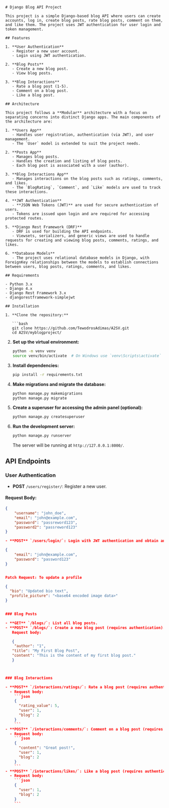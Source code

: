 
```
# Django Blog API Project

This project is a simple Django-based blog API where users can create accounts, log in, create blog posts, rate blog posts, comment on them, and like them. The project uses JWT authentication for user login and token management.

## Features

1. **User Authentication**
   - Register a new user account.
   - Login using JWT authentication.
   
2. **Blog Posts**
   - Create a new blog post.
   - View blog posts.
   
3. **Blog Interactions**
   - Rate a blog post (1-5).
   - Comment on a blog post.
   - Like a blog post.

## Architecture

This project follows a **Modular** architecture with a focus on separating concerns into distinct Django apps. The main components of the architecture are:

1. **Users App**
   - Handles user registration, authentication (via JWT), and user management.
   - The `User` model is extended to suit the project needs.
   
2. **Posts App**
   - Manages blog posts.
   - Handles the creation and listing of blog posts.
   - Each blog post is associated with a user (author).
   
3. **Blog Interactions App**
   - Manages interactions on the blog posts such as ratings, comments, and likes.
   - The `BlogRating`, `Comment`, and `Like` models are used to track these interactions.

4. **JWT Authentication**
   - **JSON Web Tokens (JWT)** are used for secure authentication of users.
   - Tokens are issued upon login and are required for accessing protected routes.

5. **Django Rest Framework (DRF)**
   - DRF is used for building the API endpoints.
   - Viewsets, serializers, and generic views are used to handle requests for creating and viewing blog posts, comments, ratings, and likes.

6. **Database Models**
   - The project uses relational database models in Django, with ForeignKey relationships between the models to establish connections between users, blog posts, ratings, comments, and likes.

## Requirements

- Python 3.x
- Django 4.x
- Django Rest Framework 3.x
- djangorestframework-simplejwt

## Installation

1. **Clone the repository:**

   ```bash
   git clone https://github.com/TewodrosAdimas/A2SV.git
   cd A2SV/myblogproject/
   ```

2. **Set up the virtual environment:**

   ```bash
   python -m venv venv
   source venv/bin/activate  # On Windows use `venv\Scripts\activate`
   ```

3. **Install dependencies:**

   ```bash
   pip install -r requirements.txt
   ```

4. **Make migrations and migrate the database:**

   ```bash
   python manage.py makemigrations
   python manage.py migrate
   ```

5. **Create a superuser for accessing the admin panel (optional):**

   ```bash
   python manage.py createsuperuser
   ```

6. **Run the development server:**

   ```bash
   python manage.py runserver
   ```

   The server will be running at `http://127.0.0.1:8000/`.

## API Endpoints

### User Authentication

- **POST** `/users/register/`: Register a new user.

#### Request Body:
```json
{
    "username": "john_doe",
    "email": "john@example.com",
    "password": "passreword123",
    "password2": "passreword123"
}

- **POST** `/users/login/`: Login with JWT authentication and obtain an access token.

{
    "email": "john@example.com",
    "password": "password123"
}


Patch Request: To update a profile

{
  "bio": "Updated bio text",
  "profile_picture": "<base64 encoded image data>"
}


### Blog Posts

- **GET** `/blogs/`: List all blog posts.
- **POST** `/blogs/`: Create a new blog post (requires authentication).
   Request body:

   {
    "author": "1",
   "title": "My First Blog Post",
   "content": "This is the content of my first blog post."
   }



### Blog Interactions

- **POST** `/interactions/ratings/`: Rate a blog post (requires authentication).
  - Request body:
    ```json
    {
      "rating_value": 5,
      "user": 1,
      "blog": 2
    }
    ```
- **POST** `/interactions/comments/`: Comment on a blog post (requires authentication).
  - Request body:
    ```json
    {
      "content": "Great post!",
      "user": 1,
      "blog": 2
    }
    ```
- **POST** `/interactions/likes/`: Like a blog post (requires authentication).
  - Request body:
    ```json
    {
      "user": 1,
      "blog": 2
    }
    ```

